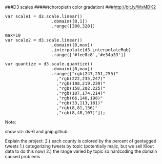 ###D3 scales 
#####(choropleth color gradation)
###http://bit.ly/WxMDK2

<pre>
var scale1 = d3.scale.linear()
                  .domain([0,1])
                  .range([300,320])
</pre>

<pre>
max=10
var scale2 = d3.scale.linear()
                  .domain([0,max])
                  .interpolate(d3.interpolateRgb)
                  .range(['#fee8c8','#e34a33'])
</pre>

<pre>
var quantize = d3.scale.quantize()
                  .domain([0,max])
                  .range(["rgb(247,251,255)"
                    ,"rgb(222,235,247)"
                    ,"rgb(198,219,239)"
                    ,"rgb(158,202,225)"
                    ,"rgb(107,174,214)"
                    ,"rgb(66,146,198)"
                    ,"rgb(33,113,181)"
                    ,"rgb(8,81,156)"
                    ,"rgb(8,48,107)"]);
</pre>
Note:


show viz: ds-6 and gnip.github



Explain the project: 
2.) each county is colored by the percent of geotagged tweets
1.) categorizing tweets by topic (potentially majic, but we sell Klout data to do this now)
2.) the range varied by topic so hardcoding the domain caused problems
